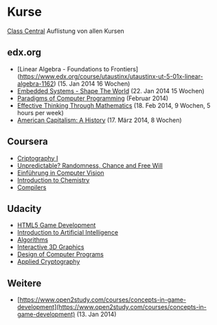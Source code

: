 # Kurse

[Class Central](https://www.class-central.com/) Auflistung von allen Kursen

## edx.org
- [Linear Algebra - Foundations to Frontiers] (https://www.edx.org/course/utaustinx/utaustinx-ut-5-01x-linear-algebra-1162) (15. Jan 2014 16 Wochen)
- [Embedded Systems - Shape The World](https://www.edx.org/course/utaustinx/utaustinx-ut-6-01x-embedded-systems-1172) (22. Jan 2014 15 Wochen)
- [Paradigms of Computer Programming](https://www.edx.org/course/louvainx/louvainx-louv1-01x-paradigms-computer-1203) (Februar 2014)
- [Effective Thinking Through Mathematics](https://www.edx.org/course/utaustinx/utaustinx-ut-9-01x-effective-thinking-1178) (18. Feb 2014, 9 Wochen, 5 hours per week)
- [American Capitalism: A History](https://www.edx.org/course/cornellx/cornellx-hist1514x-american-capitalism-1307) (17. März 2014, 8 Wochen)

## Coursera
- [Criptography I](https://class.coursera.org/crypto-009)
- [Unpredictable? Randomness, Chance and Free Will](https://www.coursera.org/course/randomness) 
- [Einführung in Computer Vision](https://www.coursera.org/course/compvision)
- [Introduction to Chemistry](https://www.coursera.org/course/chem99)
- [Compilers](https://www.coursera.org/course/compilers)

## Udacity
- [HTML5 Game Development](https://www.udacity.com/course/cs255)
- [Introduction to Artificial Intelligence](https://www.udacity.com/course/cs271)
- [Algorithms](https://www.udacity.com/course/cs215)
- [Interactive 3D Graphics](https://www.udacity.com/course/cs291)
- [Design of Computer Programs](https://www.udacity.com/course/cs212)
- [Applied Cryptography](https://www.udacity.com/course/cs387)

## Weitere
- [https://www.open2study.com/courses/concepts-in-game-development](https://www.open2study.com/courses/concepts-in-game-development) (13. Jan 2014)

